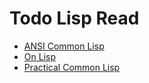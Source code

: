# Todo Lisp Read
- [ANSI Common Lisp](http://acl.readthedocs.io/en/latest/zhCN/index.html)
- [On Lisp](https://www.kancloud.cn/ituring/on-lisp)
- [Practical Common Lisp](http://www.gigamonkeys.com/book/)

